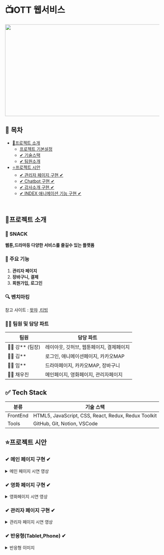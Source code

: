 
# 📺OTT 웹서비스
<img src="https://github.com/user-attachments/assets/ec4ce366-8c16-46d7-9aef-4bf8120ed0e8"  width="600" height="300"/>

## 📌 목차

* [🔎프로젝트 소개](#프로젝트-소개)
  + [프로젝트 기본설정](#프로젝트-기본설정)
  + [✔ 기술스택](#프로젝트-기본설정)
  + [✔ 팀원소개](#팀원소개)
* [⭐프로젝트 시안](#프로젝트-시안)
    + [✔ 관리자 페이지 구현 ✔](#-관리자-페이지-구현-)
    + [✔ Chatbot 구현 ✔](#-chatbot-구현-)
    + [✔ 강사소개 구현 ✔](#-강사소개-구현-)
    + [✔ INDEX 애니메이션 기능 구현 ✔](#-index-애니메이션-기능-구현-)
<br>

## 🔎프로젝트 소개
### 🎥 SNACK 
   **웹툰,드라마등 다양한 서비스를 즐길수 있는 플랫폼**

### 🔧 주요 기능
1. **관리자 페이지**  
2. **장바구니, 결제**  
3. **회원가입, 로그인**  
### 🔍 벤치마킹
 참고 사이트 :  [왓챠](https://watcha.com/browse/theater) ,[티빙](https://www.tving.com/onboarding)

### 👨‍💻 팀원 및 담당 파트

| 팀원 | 담당 파트 |
|------|-------------|
| 👩‍💻 강** (팀장) | 레이아웃, 깃허브, 웹툰페이지, 결제페이지 |
| 👨‍💻 김** | 로그인, 애니메이션페이지, 카카오MAP |
| 👨‍💻 임** | 드라마페이지, 카카오MAP, 장바구니|
| 👨‍💻 채우진 | 메인페이지, 영화페이지, 관리자페이지|


## ✅ Tech Stack

| 분류 | 기술 스택 |
|------|------------|
| FrontEnd | HTML5, JavaScript, CSS, React, Redux, Redux Toolkit |
| Tools | GitHub, Git, Notion, VSCode |

## ⭐프로젝트 시안


### ✔ 메인 페이지 구현 ✔
<details>
<summary>메인 페이지 시연 영상</summary>


![관리자 페이지 시안영상](영상주소)

</details>



### ✔ 영화 페이지 구현 ✔
<details>
<summary>영화페이지  시연 영상</summary>

![chatBot](영상주소)

</details>


### ✔ 관리자 페이지 구현 ✔
<details>
<summary>관리자 페이지 시연 영상</summary>

![강사 소개](이미지주소)

</details>



### ✔ 반응형(Tablet,Phone) ✔
<details>
<summary>반응형 이미지</summary>

![강사 소개](이미지주소)

</details>



